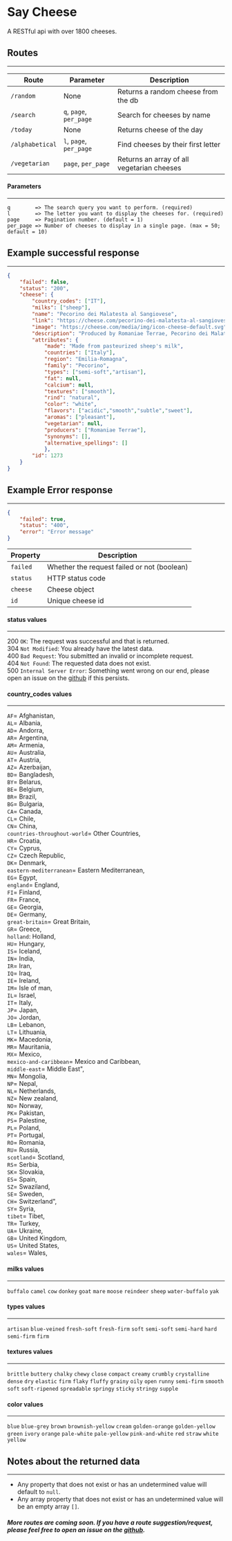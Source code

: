 # Say Cheese
A RESTful api with over 1800 cheeses.

## Routes
---
| Route | Parameter | Description |
| --- | --- | --- |
| `/random` | None | Returns a random cheese from the db |
| `/search` | `q`, `page`, `per_page` | Search for cheeses by name |
| `/today` | None | Returns cheese of the day |
| `/alphabetical` | `l`, `page`, `per_page` | Find cheeses by their first letter |
| `/vegetarian` | `page`, `per_page` | Returns an array of all vegetarian cheeses |

#### Parameters
---
```
q        => The search query you want to perform. (required)
l        => The letter you want to display the cheeses for. (required)
page     => Pagination number. (default = 1)
per_page => Number of cheeses to display in a single page. (max = 50; default = 10)
```

## Example successful response
---
```json
{
    "failed": false,
    "status": "200",
    "cheese": {
        "country_codes": ["IT"],
        "milks": ["sheep"],
        "name": "Pecorino dei Malatesta al Sangiovese",
        "link": "https://cheese.com/pecorino-dei-malatesta-al-sangiovese/",
        "image": "https://cheese.com/media/img/icon-cheese-default.svg",
        "description": "Produced by Romaniae Terrae, Pecorino dei Malatesta al Sangiovese is an Italian cheese made with highly selected sheep's milk pasteurized at optimum temperature. Cheese wheels are first matured in a cold room at 6° - 8°C. Later, during the final stage of maturation they are treated with Sangiovese red wine and kept in a cold room at 8°C for about 30 days.The Sangiovese red wine gives the cheese a dark burgundy rind beneath which lies a smooth white paste with a delicate mouthfeel and a sweet sheep's milk flavour with an aftertaste of wine.",
        "attributes": {
            "made": "Made from pasteurized sheep's milk",
            "countries": ["Italy"],
            "region": "Emilia-Romagna",
            "family": "Pecorino",
            "types": ["semi-soft","artisan"],
            "fat": null,
            "calcium": null,
            "textures": ["smooth"],
            "rind": "natural",
            "color": "white",
            "flavors": ["acidic","smooth","subtle","sweet"],
            "aromas": ["pleasant"],
            "vegetarian": null,
            "producers": ["Romaniae Terrae"],
            "synonyms": [],
            "alternative_spellings": []
            },
        "id": 1273
    }
}
```

## Example Error response
---
```json
{
    "failed": true,
    "status": "400",
    "error": "Error message"
}
```

| Property | Description |
| --- | --- |
| `failed` | Whether the request failed or not (boolean) |
| `status` | HTTP status code |
| `cheese` | Cheese object |
| `id` | Unique cheese id |

#### status values
---
200 `OK`: The request was successful and that is returned. \
304 `Not Modified`: You already have the latest data. \
400 `Bad Request`: You submitted an invalid or incomplete request. \
404 `Not Found`: The requested data does not exist. \
500 `Internal Server Error`: Something went wrong on our end, please open an issue on the [github](https://github.com/illusionman1212/say-cheese/issues) if this persists.

#### country_codes values
---
`AF`= Afghanistan, \
`AL`= Albania, \
`AD`= Andorra, \
`AR`= Argentina, \
`AM`= Armenia, \
`AU`= Australia, \
`AT`= Austria, \
`AZ`= Azerbaijan, \
`BD`= Bangladesh, \
`BY`= Belarus, \
`BE`= Belgium, \
`BR`= Brazil, \
`BG`= Bulgaria, \
`CA`= Canada, \
`CL`= Chile, \
`CN`= China, \
`countries-throughout-world`= Other Countries, \
`HR`= Croatia, \
`CY`= Cyprus, \
`CZ`= Czech Republic, \
`DK`= Denmark, \
`eastern-mediterranean`= Eastern Mediterranean, \
`EG`= Egypt, \
`england`= England, \
`FI`= Finland, \
`FR`= France, \
`GE`= Georgia, \
`DE`= Germany, \
`great-britain`= Great Britain, \
`GR`= Greece, \
`holland`: Holland, \
`HU`= Hungary, \
`IS`= Iceland, \
`IN`= India, \
`IR`= Iran, \
`IQ`= Iraq, \
`IE`= Ireland, \
`IM`= Isle of man, \
`IL`= Israel, \
`IT`= Italy, \
`JP`= Japan, \
`JO`= Jordan, \
`LB`= Lebanon, \
`LT`= Lithuania, \
`MK`= Macedonia, \
`MR`= Mauritania, \
`MX`= Mexico, \
`mexico-and-caribbean`= Mexico and Caribbean, \
`middle-east`= Middle East", \
`MN`= Mongolia, \
`NP`= Nepal, \
`NL`= Netherlands, \
`NZ`= New zealand, \
`NO`= Norway, \
`PK`= Pakistan, \
`PS`= Palestine, \
`PL`= Poland, \
`PT`= Portugal, \
`RO`= Romania, \
`RU`= Russia, \
`scotland`= Scotland, \
`RS`= Serbia, \
`SK`= Slovakia, \
`ES`= Spain, \
`SZ`= Swaziland, \
`SE`= Sweden, \
`CH`= Switzerland", \
`SY`= Syria, \
`tibet`= Tibet, \
`TR`= Turkey, \
`UA`= Ukraine, \
`GB`= United Kingdom, \
`US`= United States, \
`wales`= Wales,

#### milks values
---
`buffalo`
`camel`
`cow`
`donkey`
`goat`
`mare`
`moose`
`reindeer`
`sheep`
`water-buffalo`
`yak`

#### types values
---
`artisan`
`blue-veined`
`fresh-soft`
`fresh-firm`
`soft`
`semi-soft`
`semi-hard`
`hard`
`semi-firm`
`firm`

#### textures values
---
`brittle`
`buttery`
`chalky`
`chewy`
`close`
`compact`
`creamy`
`crumbly`
`crystalline`
`dense`
`dry`
`elastic`
`firm`
`flaky`
`fluffy`
`grainy`
`oily`
`open`
`runny`
`semi-firm`
`smooth`
`soft`
`soft-ripened`
`spreadable`
`springy`
`sticky`
`stringy`
`supple`

#### color values
---
`blue`
`blue-grey`
`brown`
`brownish-yellow`
`cream`
`golden-orange`
`golden-yellow`
`green`
`ivory`
`orange`
`pale-white`
`pale-yellow`
`pink-and-white`
`red`
`straw`
`white`
`yellow`


## Notes about the returned data
---
- Any property that does not exist or has an undetermined value will default to `null`.
- Any array property that does not exist or has an undetermined value will be an empty array `[]`.

##### More routes are coming soon. If you have a route suggestion/request, please feel free to open an issue on the [github](https://github.com/illusionman1212/say-cheese/issues).